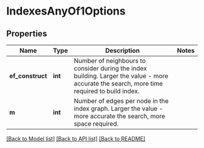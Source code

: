 # IndexesAnyOf1Options

## Properties
Name | Type | Description | Notes
------------ | ------------- | ------------- | -------------
**ef_construct** | **int** | Number of neighbours to consider during the index building. Larger the value - more accurate the search, more time required to build index. | 
**m** | **int** | Number of edges per node in the index graph. Larger the value - more accurate the search, more space required. | 

[[Back to Model list]](../README.md#documentation-for-models) [[Back to API list]](../README.md#documentation-for-api-endpoints) [[Back to README]](../README.md)


